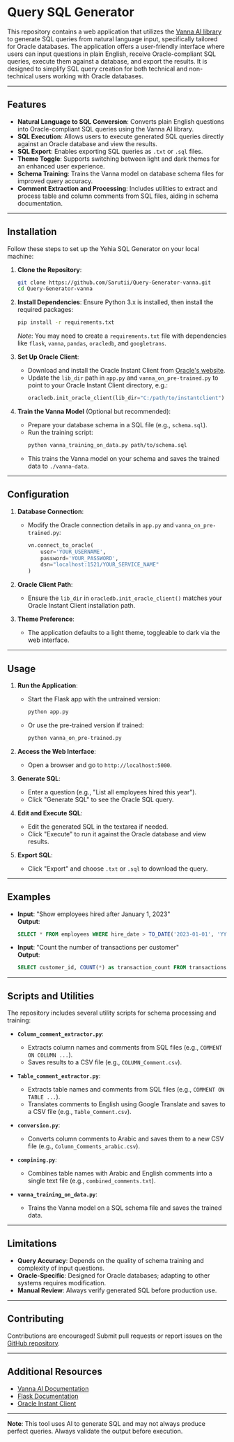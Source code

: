 # Query SQL Generator

This repository contains a web application that utilizes the [Vanna AI library](https://vanna.ai/docs/) to generate SQL queries from natural language input, specifically tailored for Oracle databases. The application offers a user-friendly interface where users can input questions in plain English, receive Oracle-compliant SQL queries, execute them against a database, and export the results. It is designed to simplify SQL query creation for both technical and non-technical users working with Oracle databases.

---

## Features

- **Natural Language to SQL Conversion**: Converts plain English questions into Oracle-compliant SQL queries using the Vanna AI library.
- **SQL Execution**: Allows users to execute generated SQL queries directly against an Oracle database and view the results.
- **SQL Export**: Enables exporting SQL queries as `.txt` or `.sql` files.
- **Theme Toggle**: Supports switching between light and dark themes for an enhanced user experience.
- **Schema Training**: Trains the Vanna model on database schema files for improved query accuracy.
- **Comment Extraction and Processing**: Includes utilities to extract and process table and column comments from SQL files, aiding in schema documentation.

---

## Installation

Follow these steps to set up the Yehia SQL Generator on your local machine:

1. **Clone the Repository**:
   ```bash
   git clone https://github.com/Sarutii/Query-Generator-vanna.git
   cd Query-Generator-vanna
   ```

2. **Install Dependencies**:
   Ensure Python 3.x is installed, then install the required packages:
   ```bash
   pip install -r requirements.txt
   ```
   *Note*: You may need to create a `requirements.txt` file with dependencies like `flask`, `vanna`, `pandas`, `oracledb`, and `googletrans`.

3. **Set Up Oracle Client**:
   - Download and install the Oracle Instant Client from [Oracle's website](https://www.oracle.com/database/technologies/instant-client.html).
   - Update the `lib_dir` path in `app.py` and `vanna_on_pre-trained.py` to point to your Oracle Instant Client directory, e.g.:
     ```python
     oracledb.init_oracle_client(lib_dir="C:/path/to/instantclient")
     ```

4. **Train the Vanna Model** (Optional but recommended):
   - Prepare your database schema in a SQL file (e.g., `schema.sql`).
   - Run the training script:
     ```bash
     python vanna_training_on_data.py path/to/schema.sql
     ```
   - This trains the Vanna model on your schema and saves the trained data to `./vanna-data`.

---

## Configuration

1. **Database Connection**:
   - Modify the Oracle connection details in `app.py` and `vanna_on_pre-trained.py`:
     ```python
     vn.connect_to_oracle(
         user='YOUR_USERNAME',
         password='YOUR_PASSWORD',
         dsn="localhost:1521/YOUR_SERVICE_NAME"
     )
     ```

2. **Oracle Client Path**:
   - Ensure the `lib_dir` in `oracledb.init_oracle_client()` matches your Oracle Instant Client installation path.

3. **Theme Preference**:
   - The application defaults to a light theme, toggleable to dark via the web interface.

---

## Usage

1. **Run the Application**:
   - Start the Flask app with the untrained version:
     ```bash
     python app.py
     ```
   - Or use the pre-trained version if trained:
     ```bash
     python vanna_on_pre-trained.py
     ```

2. **Access the Web Interface**:
   - Open a browser and go to `http://localhost:5000`.

3. **Generate SQL**:
   - Enter a question (e.g., "List all employees hired this year").
   - Click "Generate SQL" to see the Oracle SQL query.

4. **Edit and Execute SQL**:
   - Edit the generated SQL in the textarea if needed.
   - Click "Execute" to run it against the Oracle database and view results.

5. **Export SQL**:
   - Click "Export" and choose `.txt` or `.sql` to download the query.

---

## Examples

- **Input**: "Show employees hired after January 1, 2023"  
  **Output**: 
  ```sql
  SELECT * FROM employees WHERE hire_date > TO_DATE('2023-01-01', 'YYYY-MM-DD');
  ```

- **Input**: "Count the number of transactions per customer"  
  **Output**: 
  ```sql
  SELECT customer_id, COUNT(*) as transaction_count FROM transactions GROUP BY customer_id;
  ```

---

## Scripts and Utilities

The repository includes several utility scripts for schema processing and training:

- **`Column_comment_extractor.py`**:
  - Extracts column names and comments from SQL files (e.g., `COMMENT ON COLUMN ...`).
  - Saves results to a CSV file (e.g., `COLUMN_Comment.csv`).

- **`Table_comment_extractor.py`**:
  - Extracts table names and comments from SQL files (e.g., `COMMENT ON TABLE ...`).
  - Translates comments to English using Google Translate and saves to a CSV file (e.g., `Table_Comment.csv`).

- **`conversion.py`**:
  - Converts column comments to Arabic and saves them to a new CSV file (e.g., `Column_Comments_arabic.csv`).

- **`compining.py`**:
  - Combines table names with Arabic and English comments into a single text file (e.g., `combined_comments.txt`).

- **`vanna_training_on_data.py`**:
  - Trains the Vanna model on a SQL schema file and saves the trained data.

---

## Limitations

- **Query Accuracy**: Depends on the quality of schema training and complexity of input questions.
- **Oracle-Specific**: Designed for Oracle databases; adapting to other systems requires modification.
- **Manual Review**: Always verify generated SQL before production use.

---

## Contributing

Contributions are encouraged! Submit pull requests or report issues on the [GitHub repository](https://github.com/Sarutii/Query-Generator-vanna).

---

## Additional Resources

- [Vanna AI Documentation](https://vanna.ai/docs/)
- [Flask Documentation](https://flask.palletsprojects.com/)
- [Oracle Instant Client](https://www.oracle.com/database/technologies/instant-client.html)

---

**Note**: This tool uses AI to generate SQL and may not always produce perfect queries. Always validate the output before execution.
